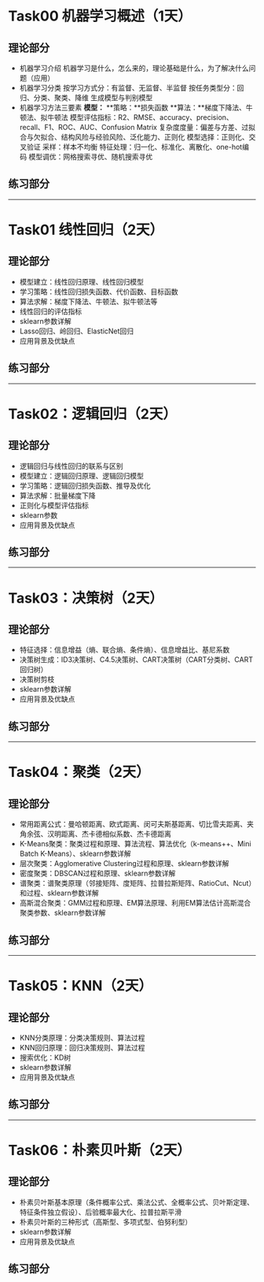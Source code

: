 
# Task00 机器学习概述（1天）
## 理论部分

- 机器学习介绍
  机器学习是什么，怎么来的，理论基础是什么，为了解决什么问题（应用）
- 机器学习分类
  按学习方式分：有监督、无监督、半监督
  按任务类型分：回归、分类、聚类、降维
  生成模型与判别模型
- 机器学习方法三要素
  **模型：**
  **策略：**损失函数
  **算法：**梯度下降法、牛顿法、拟牛顿法
  模型评估指标：R2、RMSE、accuracy、precision、recall、F1、ROC、AUC、Confusion Matrix
  复杂度度量：偏差与方差、过拟合与欠拟合、结构风险与经验风险、泛化能力、正则化
  模型选择：正则化、交叉验证
  采样：样本不均衡
  特征处理：归一化、标准化、离散化、one-hot编码
  模型调优：网格搜索寻优、随机搜索寻优

## 练习部分








---
# Task01 线性回归（2天）
## 理论部分

- 模型建立：线性回归原理、线性回归模型
- 学习策略：线性回归损失函数、代价函数、目标函数
- 算法求解：梯度下降法、牛顿法、拟牛顿法等
- 线性回归的评估指标
- sklearn参数详解
- Lasso回归、岭回归、ElasticNet回归
- 应用背景及优缺点

## 练习部分

















---


# Task02：逻辑回归（2天）
## 理论部分

- 逻辑回归与线性回归的联系与区别
- 模型建立：逻辑回归原理、逻辑回归模型
- 学习策略：逻辑回归损失函数、推导及优化
- 算法求解：批量梯度下降
- 正则化与模型评估指标
- sklearn参数
- 应用背景及优缺点

## 练习部分

















---

# Task03：决策树（2天）
## 理论部分

- 特征选择：信息增益（熵、联合熵、条件熵）、信息增益比、基尼系数
- 决策树生成：ID3决策树、C4.5决策树、CART决策树（CART分类树、CART回归树）
- 决策树剪枝
- sklearn参数详解
- 应用背景及优缺点

## 练习部分















---

# Task04：聚类（2天）
## 理论部分

- 常用距离公式：曼哈顿距离、欧式距离、闵可夫斯基距离、切比雪夫距离、夹角余弦、汉明距离、杰卡德相似系数、杰卡德距离
- K-Means聚类：聚类过程和原理、算法流程、算法优化（k-means++、Mini Batch K-Means）、sklearn参数详解
- 层次聚类：Agglomerative Clustering过程和原理、sklearn参数详解
- 密度聚类：DBSCAN过程和原理、sklearn参数详解
- 谱聚类：谱聚类原理（邻接矩阵、度矩阵、拉普拉斯矩阵、RatioCut、Ncut）和过程、sklearn参数详解
- 高斯混合聚类：GMM过程和原理、EM算法原理、利用EM算法估计高斯混合聚类参数、sklearn参数详解

## 练习部分









------

# Task05：KNN（2天）

## 理论部分

- KNN分类原理：分类决策规则、算法过程
- KNN回归原理：回归决策规则、算法过程
- 搜索优化：KD树
- sklearn参数详解
- 应用背景及优缺点

## 练习部分













---

# Task06：朴素贝叶斯（2天）
## 理论部分

- 朴素贝叶斯基本原理（条件概率公式、乘法公式、全概率公式、贝叶斯定理、特征条件独立假设）、后验概率最大化、拉普拉斯平滑
- 朴素贝叶斯的三种形式（高斯型、多项式型、伯努利型）
- sklearn参数详解
- 应用背景及优缺点

## 练习部分














